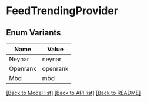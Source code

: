 # FeedTrendingProvider

## Enum Variants

| Name | Value |
|---- | -----|
| Neynar | neynar |
| Openrank | openrank |
| Mbd | mbd |


[[Back to Model list]](../README.md#documentation-for-models) [[Back to API list]](../README.md#documentation-for-api-endpoints) [[Back to README]](../README.md)


